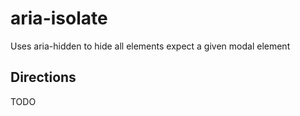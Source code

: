 
# aria-isolate

Uses aria-hidden to hide all elements expect a given modal element

## Directions

TODO
